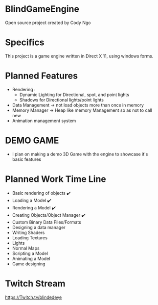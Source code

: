 # BlindGameEngine
Open source project created by Cody Ngo


# Specifics
This project is a game engine written in Direct X 11, using windows forms.

# Planned Features
- Rendering :
    - Dynamic Lighting for Directional, spot, and point lights 
    - Shadows for Directional lights/point lights
- Data Management -> not load objects more than once in memory
- Memory Manager -> Heap like memory Management so as not to call new
- Animation management system


# DEMO GAME
- I plan on making a demo 3D Game with the engine to showcase it's basic features


# Planned Work Time Line
- Basic rendering of objects :heavy_check_mark: 
- Loading a Model :heavy_check_mark: 
- Rendering a Model :heavy_check_mark: 
- Creating Objects/Object Manager :heavy_check_mark: 
- Custom Binary Data Files/Formats
- Designing a data manager
- Writing Shaders
- Loading Textures
- Lights
- Normal Maps
- Scripting a Model
- Animating a Model
- Game designing

# Twitch Stream
https://Twitch.tv/blindedeye
